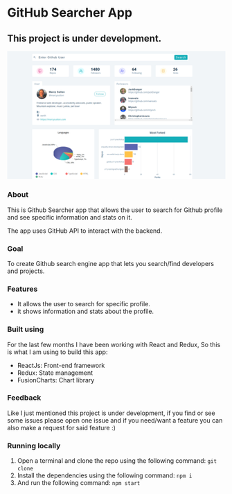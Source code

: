# GitHub Searcher App

## This project is under development.

<a href="https://joseph-photostock.netlify.app/" target="_blank" rel="noopener noreferrer">
  <img src="./public/3.png" alt="GitHub Searcher">
</a>

### About

This is Github Searcher app that allows the user to search for Github profile and see specific information and stats on it.

The app uses GitHub API to interact with the backend.

### Goal

To create Github search engine app that lets you search/find developers and projects.

### Features

- It allows the user to search for specific profile.
- it shows information and stats about the profile.

### Built using

For the last few months I have been working with React and Redux, So this is what I am using to build this app:

- ReactJs: Front-end framework
- Redux: State management
- FusionCharts: Chart library

### Feedback

Like I just mentioned this project is under development, if you find or see some issues please open one issue and if you need/want a feature you can also make a request for said feature :)

### Running locally

1. Open a terminal and clone the repo using the following command: `git clone`
2. Install the dependencies using the following command: `npm i`
3. And run the following command: `npm start`
